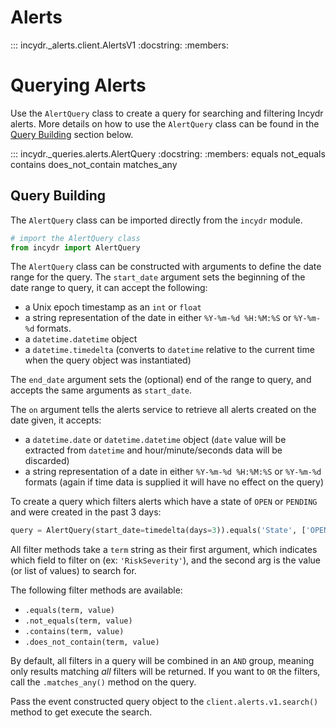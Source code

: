 # Alerts

::: incydr._alerts.client.AlertsV1
    :docstring:
    :members:

# Querying Alerts

Use the `AlertQuery` class to create a query for searching and filtering Incydr alerts.  More details on how to use the `AlertQuery` class can be found in the [Query Building](#query-building) section below.

::: incydr._queries.alerts.AlertQuery
    :docstring:
    :members: equals not_equals contains does_not_contain matches_any

## Query Building

The `AlertQuery` class can be imported directly from the `incydr` module.

```python
# import the AlertQuery class
from incydr import AlertQuery
```

The `AlertQuery` class can be constructed with arguments to define the date range for the query. The `start_date` 
argument sets the beginning of the date range to query, it can accept the following:

- a Unix epoch timestamp as an `int` or `float`
- a string representation of the date in either `%Y-%m-%d %H:%M:%S` or `%Y-%m-%d` formats.
- a `datetime.datetime` object
- a `datetime.timedelta` (converts to `datetime` relative to the current time when the query object was instantiated)

The `end_date` argument sets the (optional) end of the range to query, and accepts the same arguments as `start_date`.

The `on` argument tells the alerts service to retrieve all alerts created on the date given, it accepts:
- a `datetime.date` or `datetime.datetime` object (`date` value will be extracted from `datetime` and hour/minute/seconds
  data will be discarded)
- a string representation of a date in either `%Y-%m-%d %H:%M:%S` or `%Y-%m-%d` formats (again if time data is supplied
  it will have no effect on the query)

To create a query which filters alerts which have a state of `OPEN` or `PENDING` and were created in the past 3 days:
```python
query = AlertQuery(start_date=timedelta(days=3)).equals('State', ['OPEN', 'PENDING'])
```

All filter methods take a `term` string as their first argument, which indicates which field to filter on (ex: `'RiskSeverity'`), 
and the second arg is the value (or list of values) to search for.

The following filter methods are available:
* `.equals(term, value)`
* `.not_equals(term, value)`
* `.contains(term, value)`
* `.does_not_contain(term, value)`

By default, all filters in a query will be combined in an `AND` group, meaning only results matching _all_ filters will
be returned. If you want to `OR` the filters, call the `.matches_any()` method on the query. 

Pass the event constructed query object to the `client.alerts.v1.search()` method to get execute the search.
